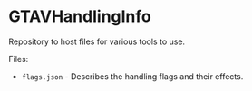# GTAVHandlingInfo

Repository to host files for various tools to use.

Files:

* `flags.json` - Describes the handling flags and their effects.

